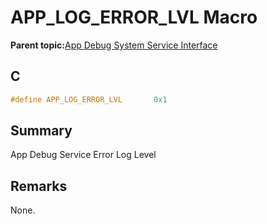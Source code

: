# APP\_LOG\_ERROR\_LVL Macro

**Parent topic:**[App Debug System Service Interface](GUID-578A7A2F-0FFE-463F-A241-3190441F74E0.md)

## C

```c
#define APP_LOG_ERROR_LVL 		0x1

```

## Summary

App Debug Service Error Log Level

## Remarks

None.

